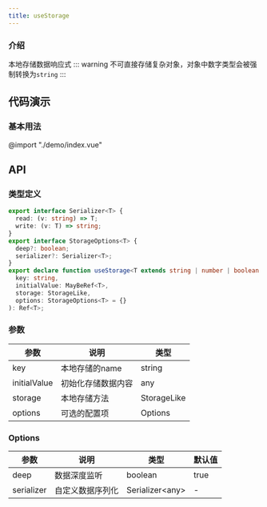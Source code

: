 ```yaml
---
title: useStorage
---
```

### 介绍
本地存储数据响应式
::: warning
不可直接存储复杂对象，对象中数字类型会被强制转换为`string`
:::
## 代码演示

### 基本用法
@import "./demo/index.vue"

## API

### 类型定义

```ts
export interface Serializer<T> {
  read: (v: string) => T;
  write: (v: T) => string;
}
export interface StorageOptions<T> {
  deep?: boolean;
  serializer?: Serializer<T>;
}
export declare function useStorage<T extends string | number | boolean | object | null>(
  key: string,
  initialValue: MayBeRef<T>,
  storage: StorageLike,
  options: StorageOptions<T> = {}
): Ref<T>;
```

### 参数

| 参数     | 说明            | 类型      |
|--------|---------------|---------|
| key    | 本地存储的name     | string  |
| initialValue | 初始化存储数据内容     | any     |
| storage    | 本地存储方法        | StorageLike |
| options   | 可选的配置项 | Options |

### Options

| 参数 | 说明             | 类型 | 默认值 |
| --- |-----------------| -- | --- |
| deep | 数据深度监听     | boolean | true |
| serializer | 自定义数据序列化 |Serializer\<any\> | - |
